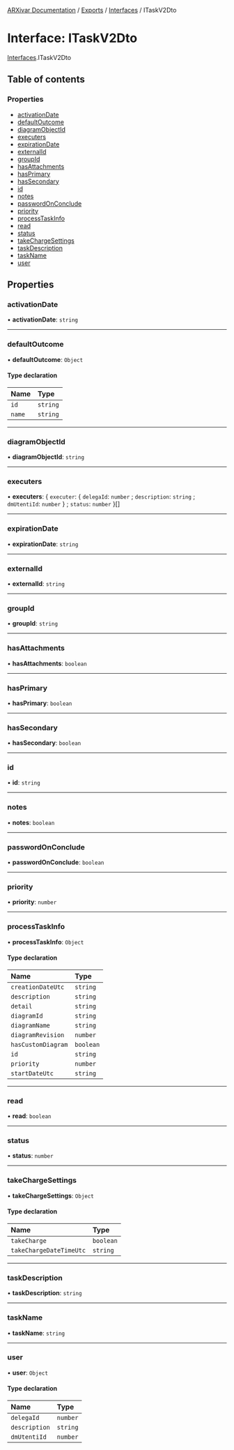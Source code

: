 [ARXivar Documentation](../README.md) / [Exports](../modules.md) / [Interfaces](../modules/Interfaces.md) / ITaskV2Dto

# Interface: ITaskV2Dto

[Interfaces](../modules/Interfaces.md).ITaskV2Dto

## Table of contents

### Properties

- [activationDate](Interfaces.ITaskV2Dto.md#activationdate)
- [defaultOutcome](Interfaces.ITaskV2Dto.md#defaultoutcome)
- [diagramObjectId](Interfaces.ITaskV2Dto.md#diagramobjectid)
- [executers](Interfaces.ITaskV2Dto.md#executers)
- [expirationDate](Interfaces.ITaskV2Dto.md#expirationdate)
- [externalId](Interfaces.ITaskV2Dto.md#externalid)
- [groupId](Interfaces.ITaskV2Dto.md#groupid)
- [hasAttachments](Interfaces.ITaskV2Dto.md#hasattachments)
- [hasPrimary](Interfaces.ITaskV2Dto.md#hasprimary)
- [hasSecondary](Interfaces.ITaskV2Dto.md#hassecondary)
- [id](Interfaces.ITaskV2Dto.md#id)
- [notes](Interfaces.ITaskV2Dto.md#notes)
- [passwordOnConclude](Interfaces.ITaskV2Dto.md#passwordonconclude)
- [priority](Interfaces.ITaskV2Dto.md#priority)
- [processTaskInfo](Interfaces.ITaskV2Dto.md#processtaskinfo)
- [read](Interfaces.ITaskV2Dto.md#read)
- [status](Interfaces.ITaskV2Dto.md#status)
- [takeChargeSettings](Interfaces.ITaskV2Dto.md#takechargesettings)
- [taskDescription](Interfaces.ITaskV2Dto.md#taskdescription)
- [taskName](Interfaces.ITaskV2Dto.md#taskname)
- [user](Interfaces.ITaskV2Dto.md#user)

## Properties

### activationDate

• **activationDate**: `string`

___

### defaultOutcome

• **defaultOutcome**: `Object`

#### Type declaration

| Name | Type |
| :------ | :------ |
| `id` | `string` |
| `name` | `string` |

___

### diagramObjectId

• **diagramObjectId**: `string`

___

### executers

• **executers**: \{ `executer`: \{ `delegaId`: `number` ; `description`: `string` ; `dmUtentiId`: `number`  } ; `status`: `number`  }[]

___

### expirationDate

• **expirationDate**: `string`

___

### externalId

• **externalId**: `string`

___

### groupId

• **groupId**: `string`

___

### hasAttachments

• **hasAttachments**: `boolean`

___

### hasPrimary

• **hasPrimary**: `boolean`

___

### hasSecondary

• **hasSecondary**: `boolean`

___

### id

• **id**: `string`

___

### notes

• **notes**: `boolean`

___

### passwordOnConclude

• **passwordOnConclude**: `boolean`

___

### priority

• **priority**: `number`

___

### processTaskInfo

• **processTaskInfo**: `Object`

#### Type declaration

| Name | Type |
| :------ | :------ |
| `creationDateUtc` | `string` |
| `description` | `string` |
| `detail` | `string` |
| `diagramId` | `string` |
| `diagramName` | `string` |
| `diagramRevision` | `number` |
| `hasCustomDiagram` | `boolean` |
| `id` | `string` |
| `priority` | `number` |
| `startDateUtc` | `string` |

___

### read

• **read**: `boolean`

___

### status

• **status**: `number`

___

### takeChargeSettings

• **takeChargeSettings**: `Object`

#### Type declaration

| Name | Type |
| :------ | :------ |
| `takeCharge` | `boolean` |
| `takeChargeDateTimeUtc` | `string` |

___

### taskDescription

• **taskDescription**: `string`

___

### taskName

• **taskName**: `string`

___

### user

• **user**: `Object`

#### Type declaration

| Name | Type |
| :------ | :------ |
| `delegaId` | `number` |
| `description` | `string` |
| `dmUtentiId` | `number` |
